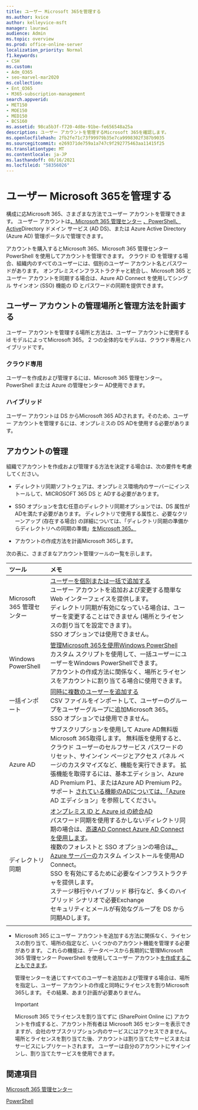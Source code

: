 ```yaml
---
title: ユーザー Microsoft 365を管理する
ms.author: kvice
author: kelleyvice-msft
manager: laurawi
audience: Admin
ms.topic: overview
ms.prod: office-online-server
localization_priority: Normal
f1.keywords:
- CSH
ms.custom:
- Adm_O365
- seo-marvel-mar2020
ms.collection:
- Ent_O365
- M365-subscription-management
search.appverid:
- MET150
- MOE150
- MED150
- BCS160
ms.assetid: 98ca5b3f-f720-4d8e-91be-fe656548a25a
description: ユーザー アカウントを管理するMicrosoft 365を確認します。
ms.openlocfilehash: 2fb2fe71c73f99979b35e7ca9998302f387b9035
ms.sourcegitcommit: e269371de759a1a747c9f292775463aa11415f25
ms.translationtype: MT
ms.contentlocale: ja-JP
ms.lasthandoff: 08/16/2021
ms.locfileid: "58356026"
---
```

# <a name="manage-microsoft-365-user-accounts"></a>ユーザー Microsoft 365を管理する

構成に応Microsoft 365、さまざまな方法でユーザー アカウントを管理できます。 ユーザー アカウントは[、Microsoft 365 管理センター](../admin/add-users/index.yml) [、PowerShell、Active](manage-user-accounts-and-licenses-with-microsoft-365-powershell.md)Directory ドメイン サービス (AD DS)、または Azure Active Directory (Azure AD) 管理ポータルで管理できます。 

アカウントを購入するとMicrosoft 365、Microsoft 365 管理センター PowerShell を使用してアカウントを管理できます。 クラウド ID を管理する場合、組織内のすべてのユーザーには、個別のユーザー アカウント名とパスワードがあります。 オンプレミスインフラストラクチャと統合し、Microsoft 365 とユーザー アカウントを同期する場合は、Azure AD Connect を使用してシングル サインオン (SSO) 機能の ID とパスワードの同期を提供できます。
  
## <a name="plan-for-where-and-how-you-will-manage-your-user-accounts"></a>ユーザー アカウントの管理場所と管理方法を計画する

ユーザー アカウントを管理する場所と方法は、ユーザー アカウントに使用する id モデルによってMicrosoft 365。 2 つの全体的なモデルは、クラウド専用とハイブリッドです。
  
### <a name="cloud-only"></a>クラウド専用

ユーザーを作成および管理するには、Microsoft 365 管理センター。 PowerShell または Azure の管理センター AD使用できます。 
    
### <a name="hybrid"></a>ハイブリッド

ユーザー アカウントは DS からMicrosoft 365 ADされます。そのため、ユーザー アカウントを管理するには、オンプレミスの DS ADを使用する必要があります。 
    
## <a name="managing-accounts"></a>アカウントの管理

組織でアカウントを作成および管理する方法を決定する場合は、次の要件を考慮してください。
  
- ディレクトリ同期ソフトウェアは、オンプレミス環境内のサーバーにインストールして、MICROSOFT 365 DS と ADする必要があります。
    
- SSO オプションを含む任意のディレクトリ同期オプションでは、DS 属性がADを満たす必要があります。 ディレクトリで使用する属性と、必要なクリーンアップ (存在する場合) の詳細については、「ディレクトリ同期の準備からディレクトリへの同期の準備」[をMicrosoft 365。](prepare-for-directory-synchronization.md) 
    
- アカウントの作成方法を計画Microsoft 365します。
    
次の表に、さまざまなアカウント管理ツールの一覧を示します。
    
|ツール|メモ|
|:-----|:-----|
|Microsoft 365 管理センター  <br/> |[ユーザーを個別または一括で追加する](../admin/add-users/add-users.md) <br/>  ユーザー アカウントを追加および変更する簡単な Web インターフェイスを提供します。  <br/>  ディレクトリ同期が有効になっている場合は、ユーザーを変更することはできません (場所とライセンスの割り当てを設定できます)。  <br/>  SSO オプションでは使用できません。  <br/> |
|Windows PowerShell  <br/> |[管理Microsoft 365を使用Windows PowerShell](./manage-microsoft-365-with-microsoft-365-powershell.md) <br/>  カスタム スクリプトを使用して、一括ユーザーにユーザーをWindows PowerShellできます。  <br/>  アカウントの作成方法に関係なく、場所とライセンスをアカウントに割り当てる場合に使用できます。  <br/> |
|一括インポート  <br/> |[同時に複数のユーザーを追加する](add-several-users-at-the-same-time.md) <br/>  CSV ファイルをインポートして、ユーザーのグループをユーザーグループに追加Microsoft 365。  <br/>  SSO オプションでは使用できません。  <br/> |
|Azure AD  <br/> |サブスクリプションを使用して Azure AD無料版Microsoft 365取得します。 無料版を使用すると、クラウド ユーザーのセルフサービス パスワードのリセット、サインイン ページとアクセス パネル ページのカスタマイズなど、機能を実行できます。 拡張機能を取得するには、基本エディション、Azure AD Premium P1、またはAzure AD Premium P2。 サポート [されている機能のADについては、「Azure](/azure/active-directory/fundamentals/active-directory-whatis) AD エディション」を参照してください。  <br/> |
|ディレクトリ同期  <br/> |[オンプレミス ID と Azure id の統合AD](/azure/active-directory/hybrid/whatis-hybrid-identity) <br/>  パスワード同期を使用するかしないディレクトリ同期の場合は、[高速AD Connect Azure AD Connectを使用します](/azure/active-directory/hybrid/how-to-connect-install-express)。  <br/>  複数のフォレストと SSO オプションの場合は[、Azure サーバーの](/azure/active-directory/hybrid/how-to-connect-install-custom)カスタム インストールを使用AD Connect。  <br/>  SSO を有効にするために必要なインフラストラクチャを提供します。  <br/>  ステージ移行やハイブリッド 移行など、多くのハイブリッド シナリオで必要Exchange  <br/>  セキュリティとメールが有効なグループを DS から同期ADします。  <br/> |
|||
   
- Microsoft 365 にユーザー アカウントを追加する方法に関係なく、ライセンスの割り当て、場所の指定など、いくつかのアカウント機能を管理する必要があります。 これらの機能は、データベースから長期的に管理Microsoft 365 管理センター PowerShell を使用してユーザー アカウント[を作成することもできます](./create-user-accounts-with-microsoft-365-powershell.md)。
    
    管理センターを通じてすべてのユーザーを追加および管理する場合は、場所を指定し、ユーザー アカウントの作成と同時にライセンスを割りMicrosoft 365します。 その結果、あまり計画が必要ありません。
    
    > [!IMPORTANT]
    > Microsoft 365 でライセンスを割り当てずに (SharePoint Online に) アカウントを作成すると、アカウント所有者は Microsoft 365 センターを表示できますが、会社のサブスクリプション内のサービスにはアクセスできません。 場所とライセンスを割り当てた後、アカウントは割り当てたサービスまたはサービスにレプリケートされます。 ユーザーは自分のアカウントにサインインし、割り当てたサービスを使用できます。 
  
## <a name="see-also"></a>関連項目

[Microsoft 365 管理センター](../admin/add-users/index.yml)

[PowerShell](manage-user-accounts-and-licenses-with-microsoft-365-powershell.md)